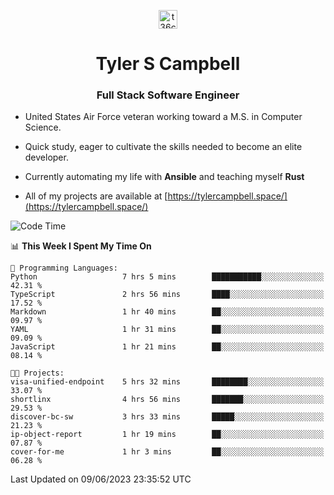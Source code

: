 <p align="center">
<a href="https://www.linkedin.com/in/t36campbell" target="blank"><img align="center" src="https://ik.imagekit.io/t36campbell/Portfolio/linkedin.png.original_m8bbGgPh6.png" alt="t36campbell" height="30" width="30" /></a>
</p>
<h1 align="center">Tyler S Campbell</h1>
<h3 align="center">Full Stack Software Engineer</h3>

* United States Air Force veteran working toward a M.S. in Computer Science.

* Quick study, eager to cultivate the skills needed to become an elite developer.

* Currently automating my life with **Ansible** and teaching myself **Rust**

* All of my projects are available at [https://tylercampbell.space/](https://tylercampbell.space/)

<!--START_SECTION:waka-->
![Code Time](http://img.shields.io/badge/Code%20Time-2%2C557%20hrs%2046%20mins-blue)

📊 **This Week I Spent My Time On** 

```text
💬 Programming Languages: 
Python                   7 hrs 5 mins        ███████████░░░░░░░░░░░░░░   42.31 % 
TypeScript               2 hrs 56 mins       ████░░░░░░░░░░░░░░░░░░░░░   17.52 % 
Markdown                 1 hr 40 mins        ██░░░░░░░░░░░░░░░░░░░░░░░   09.97 % 
YAML                     1 hr 31 mins        ██░░░░░░░░░░░░░░░░░░░░░░░   09.09 % 
JavaScript               1 hr 21 mins        ██░░░░░░░░░░░░░░░░░░░░░░░   08.14 % 

🐱‍💻 Projects: 
visa-unified-endpoint    5 hrs 32 mins       ████████░░░░░░░░░░░░░░░░░   33.07 % 
shortlinx                4 hrs 56 mins       ███████░░░░░░░░░░░░░░░░░░   29.53 % 
discover-bc-sw           3 hrs 33 mins       █████░░░░░░░░░░░░░░░░░░░░   21.23 % 
ip-object-report         1 hr 19 mins        ██░░░░░░░░░░░░░░░░░░░░░░░   07.87 % 
cover-for-me             1 hr 3 mins         ██░░░░░░░░░░░░░░░░░░░░░░░   06.28 % 
```


 Last Updated on 09/06/2023 23:35:52 UTC
<!--END_SECTION:waka-->
